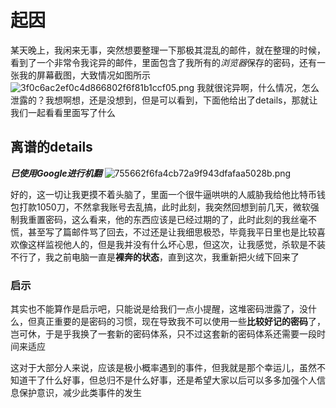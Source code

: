 # 起因
某天晚上，我闲来无事，突然想要整理一下那极其混乱的邮件，就在整理的时候，看到了一个非常令我诧异的邮件，里面包含了我所有的*浏览器*保存的密码，还有一张我的屏幕截图，大致情况如图所示
![3f0c6ac2ef0c4d866802f6f81b1ccf05.png](https://s2.loli.net/2024/06/25/LDHJBITgcpXw7hU.png)
我就很诧异啊，什么情况，怎么泄露的？我想啊想，还是没想到，但是可以看到，下面他给出了details，那就让我们一起看看里面写了什么
## 离谱的details
***已使用Google进行机翻***
![755662f6fa4cb72a9f943dfafaa5028b.png](https://s2.loli.net/2024/06/25/49hCDuUiQLKJAcz.png)


好的，这一切让我更摸不着头脑了，里面一个很牛逼哄哄的人威胁我给他比特币钱包打款1050刀，不然拿我账号去乱搞，此时此刻，我突然回想到前几天，微软强制我重置密码，这么看来，他的东西应该是已经过期的了，此时此刻的我丝毫不慌，甚至写了篇邮件骂了回去，不过还是让我细思极恐，毕竟我平日里也是比较喜欢像这样监视他人的，但是我并没有什么坏心思，但这次，让我感觉，杀软是不装不行了，我之前电脑一直是**裸奔的状态**，直到这次，我重新把火绒下回来了
### 启示
其实也不能算作是启示吧，只能说是给我们一点小提醒，这堆密码泄露了，没什么，但真正重要的是密码的习惯，现在导致我不可以使用一些**比较好记的密码**了，岂可休，于是乎我换了一套新的密码体系，只不过这套新的密码体系还需要一段时间来适应

这对于大部分人来说，应该是极小概率遇到的事件，但我就是那个幸运儿，虽然不知道干了什么好事，但总归不是什么好事，还是希望大家以后可以多多加强个人信息保护意识，减少此类事件的发生


